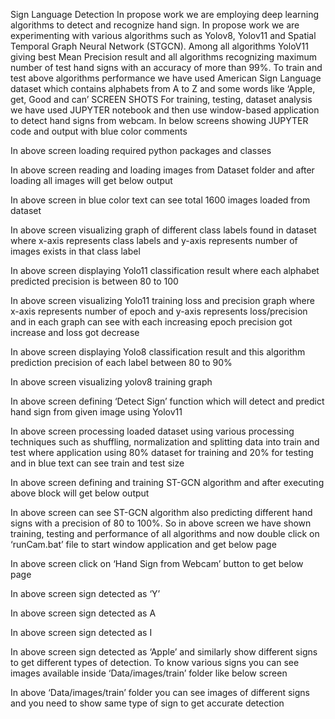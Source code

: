 Sign Language Detection
In propose work we are employing deep learning algorithms to detect and recognize hand sign. In propose work we are experimenting with various algorithms such as Yolov8, Yolov11 and Spatial Temporal Graph Neural Network (STGCN). Among all algorithms YoloV11 giving best Mean Precision result and all algorithms recognizing maximum number of test hand signs with an accuracy of more than 99%.
To train and test above algorithms performance we have used American Sign Language dataset which contains alphabets from A to Z and some words like ‘Apple, get, Good and can’
SCREEN SHOTS
For training, testing, dataset analysis we have used JUPYTER notebook and then use window-based application to detect hand signs from webcam.
In below screens showing JUPYTER code and output with blue color comments
 
In above screen loading required python packages and classes
 
In above screen reading and loading images from Dataset folder and after loading all images will get below output
 
In above screen in blue color text can see total 1600 images loaded from dataset
 
In above screen visualizing graph of different class labels found in dataset where x-axis represents class labels and y-axis represents number of images exists in that class label
 
In above screen displaying Yolo11 classification result where each alphabet predicted precision is between 80 to 100
 
In above screen visualizing Yolo11 training loss and precision graph where x-axis represents number of epoch and y-axis represents loss/precision and in each graph can see with each increasing epoch precision got increase and loss got decrease
 
In above screen displaying Yolo8 classification result and this algorithm prediction precision of each label between 80 to 90% 
 
In above screen visualizing yolov8 training graph
 
In above screen defining ‘Detect Sign’ function which will detect and predict hand sign from given image using Yolov11
 
In above screen processing loaded dataset using various processing techniques such as shuffling, normalization and splitting data into train and test where application using 80% dataset for training and 20% for testing and in blue text can see train and test size
 
In above screen defining and training ST-GCN algorithm and after executing above block will get below output
 
In above screen can see ST-GCN algorithm also predicting different hand signs with a precision of 80 to 100%.
So in above screen we have shown training, testing and performance of all algorithms and now double click on ‘runCam.bat’ file to start window application and get below page
 
In above screen click on ‘Hand Sign from Webcam’ button to get below page
 
In above screen sign detected as ‘Y’ 
 
In above screen sign detected as A
 
In above screen sign detected as I 
 
In above screen sign detected as ‘Apple’ and similarly show different signs to get different types of detection.
To know various signs you can see images available inside ‘Data/images/train’ folder like below screen
 
In above ‘Data/images/train’ folder you can see images of different signs and you need to show same type of sign to get accurate detection


 

